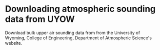 # Downloading atmospheric sounding data from UYOW
 Download bulk upper air sounding data from from the University of Wyoming, College of Engineering, Department of Atmospheric Science's website. 
